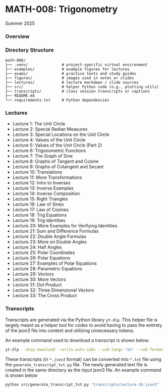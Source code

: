 # MATH-008: Trigonometry
Summer 2025
### Overview
### Directory Structure
```text
math-008/
├── .venv/               # project-specific virtual environment
├── examples/            # example figures for lectures
├── exams/               # practice tests and study guides
├── figures/             # images used in notes or slides
├── lectures/            # lecture markdown / slide sources
├── src/                 # helper Python code (e.g., plotting utils)
├── transcripts/         # class session transcripts or captions
├── README.md
└── requirements.txt     # Python dependencies
```
### Lectures
- Lecture 1: The Unit Circle
- Lecture 2: Special Radian Measures
- Lecture 3: Special Locations on the Unit Circle
- Lecture 4: Values of the Unit Circle
- Lecture 5: Values of the Unit Circle (Part 2)
- Lecture 6: Trigonometric Functions 
- Lecture 7: The Graph of Sine
- Lecture 8: Graphs of Tangent and Cosine
- Lecture 9: Graphs of Cotangent and Secant
- Lecture 10: Translations
- Lecture 11: More Transformations
- Lecture 12: Intro to Inverses
- Lecture 13: Inverse Examples
- Lecture 14: Inverse Composition
- Lecture 15: Right Triangles
- Lecture 16: Law of Sines
- Lecture 17: Law of Cosines
- Lecture 18: Trig Equations
- Lecture 19: Trig Identities
- Lecture 20: More Examples for Verifying Identities
- Lecture 21: Sum and Difference Formulas
- Lecture 22: Double Angle Formulas
- Lecture 23: More on Double Angles
- Lecture 24: Half Angles
- Lecture 25: Polar Coordinates
- Lecture 26: Polar Equations
- Lecture 27: Examples of Polar Equations
- Lecture 28: Parametric Equations
- Lecture 29: Vectors
- Lecture 30: More Vectors
- Lecture 31: Dot Product
- Lecture 32: Three Dimensional Vectors
- Lecture 33: The Cross Product

### Transcripts
Transcripts are generated via the Python library `yt-dlp`. This helper file is largely meant as a helper tool for codex to avoid having to pass the entirety of the json3 file into context and utilizing unnecessary tokens.

An example command used to download a transcript is shown below.
```bash
yt-dlp --skip-download --write-auto-subs --sub-langs "en" --sub-format json3 "https://www.youtube.com/watch?v=aimq-cUQu1E"
```
These transcripts (in `*.json3` format) can be converted into `*.txt` file using the `generate_transcript_txt.py` file. The newly generated text file is created in the same directory as the input json3 file. An example command is shown below
```bash
python src/generate_transcript_txt.py "transcripts/lecture-10.json3"
```